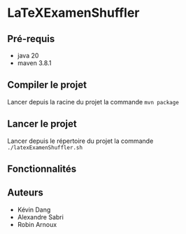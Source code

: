 # LaTeXExamenShuffler

## Pré-requis

- java 20
- maven 3.8.1

## Compiler le projet

Lancer depuis la racine du projet la commande `mvn package`

## Lancer le projet

Lancer depuis le répertoire du projet la commande `./latexExamenShuffler.sh`

## Fonctionnalités

## Auteurs

- Kévin Dang
- Alexandre Sabri
- Robin Arnoux